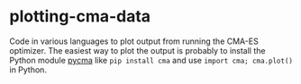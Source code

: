 # plotting-cma-data
Code in various languages to plot output from running the CMA-ES optimizer.
The easiest way to plot the output is probably to install the Python module 
[pycma](https://github.com/CMA-ES/pycma) like  `pip install cma` and use
`import cma; cma.plot()` in Python.
